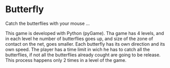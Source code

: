 # Butterfly
Catch the butterflies with your mouse ...

This game is developed with Python (pyGame). 
Tha game has 4 levels, and in each level he number of butterflies goes up,
and size of the zone of contact on the net, goes smaller. 
Each butterfly has its own direction and its own speed.
The player has a time limit in wich he has to catch all the butterflies,
if not all the butterflies already cought are going to be release. This process 
happens only 2 times in a level of the game.
